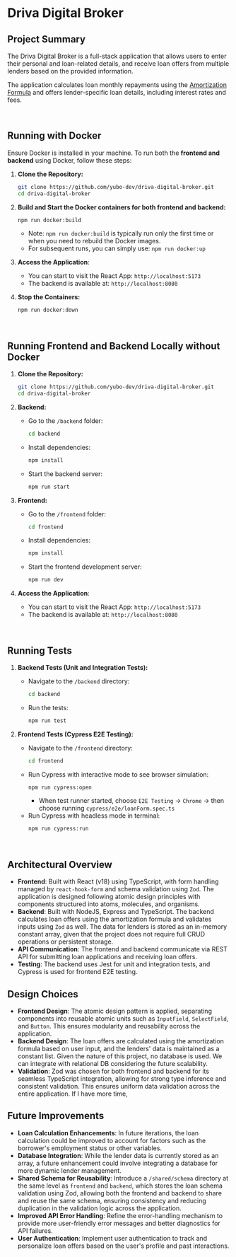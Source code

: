 # Driva Digital Broker

## Project Summary
The Driva Digital Broker is a full-stack application that allows users to enter their personal and loan-related details, and receive loan offers from multiple lenders based on the provided information. 

The application calculates loan monthly repayments using the [Amortization Formula](https://www.ramseysolutions.com/real-estate/amortization-schedule#:~:text=M%20%3D%20P%20x%20ir%20(1%20%2B%20ir)%5En%20/%20(1%20%2B%20ir)%5En%20%2D%201) and offers lender-specific loan details, including interest rates and fees.

<br>

## Running with Docker
Ensure Docker is installed in your machine. To run both the **frontend and backend** using Docker, follow these steps:

1. **Clone the Repository:**
   ```bash
   git clone https://github.com/yubo-dev/driva-digital-broker.git
   cd driva-digital-broker
   ```

2. **Build and Start the Docker containers for both frontend and backend:**
   ```bash
   npm run docker:build
   ```
   - Note: `npm run docker:build` is typically run only the first time or when you need to rebuild the Docker images.
   - For subsequent runs, you can simply use: `npm run docker:up`
  
3. **Access the Application**:
   - You can start to visit the React App: `http://localhost:5173`
   - The backend is available at: `http://localhost:8080`
  
4. **Stop the Containers:**
   ```bash
   npm run docker:down
   ```

<br>

## Running Frontend and Backend Locally without Docker

1. **Clone the Repository:**
   ```bash
   git clone https://github.com/yubo-dev/driva-digital-broker.git
   cd driva-digital-broker
   ```
   
2. **Backend:**
   - Go to the `/backend` folder:
     ```bash
     cd backend
     ```
   - Install dependencies:
     ```bash
     npm install
     ```
   - Start the backend server:
     ```bash
     npm run start
     ```

3. **Frontend:**
   - Go to the `/frontend` folder:
     ```bash
     cd frontend
     ```
   - Install dependencies:
     ```bash
     npm install
     ```
   - Start the frontend development server:
     ```bash
     npm run dev
     ```
4. **Access the Application**:
   - You can start to visit the React App: `http://localhost:5173`
   - The backend is available at: `http://localhost:8080`

<br>

## Running Tests

1. **Backend Tests (Unit and Integration Tests):**
   - Navigate to the `/backend` directory:
     ```bash
     cd backend
     ```
   - Run the tests:
     ```bash
     npm run test
     ```

2. **Frontend Tests (Cypress E2E Testing):**
   - Navigate to the `/frontend` directory:
     ```bash
     cd frontend
     ```
   - Run Cypress with interactive mode to see browser simulation:
     ```bash
     npm run cypress:open
     ```
     - When test runner started, choose `E2E Testing` -> `Chrome` -> then choose running `cypress/e2e/loanForm.spec.ts`
   - Run Cypress with headless mode in terminal:
     ```bash
     npm run cypress:run
     ```

<br>


## Architectural Overview

- **Frontend**: Built with React (v18) using TypeScript, with form handling managed by `react-hook-form` and schema validation using `Zod`. The application is designed following atomic design principles with components structured into atoms, molecules, and organisms.
- **Backend**: Built with NodeJS, Express and TypeScript. The backend calculates loan offers using the amortization formula and validates inputs using `Zod` as well. The data for lenders is stored as an in-memory constant array, given that the project does not require full CRUD operations or persistent storage.
- **API Communication**: The frontend and backend communicate via REST API for submitting loan applications and receiving loan offers.
- **Testing**: The backend uses Jest for unit and integration tests, and Cypress is used for frontend E2E testing.

## Design Choices

- **Frontend Design**: The atomic design pattern is applied, separating components into reusable atomic units such as `InputField`, `SelectField`, and `Button`. This ensures modularity and reusability across the application.
- **Backend Design**: The loan offers are calculated using the amortization formula based on user input, and the lenders' data is maintained as a constant list. Given the nature of this project, no database is used. We can integrate with relational DB considering the future scalability.
- **Validation**: Zod was chosen for both frontend and backend for its seamless TypeScript integration, allowing for strong type inference and consistent validation. This ensures uniform data validation across the entire application. If I have more time, 

## Future Improvements

- **Loan Calculation Enhancements**: In future iterations, the loan calculation could be improved to account for factors such as the borrower's employment status or other variables.
- **Database Integration**: While the lender data is currently stored as an array, a future enhancement could involve integrating a database for more dynamic lender management.
- **Shared Schema for Reusability**: Introduce a `/shared/schema` directory at the same level as `frontend` and `backend`, which stores the loan schema validation using Zod, allowing both the frontend and backend to share and reuse the same schema, ensuring consistency and reducing duplication in the validation logic across the application.
- **Improved API Error Handling**: Refine the error-handling mechanism to provide more user-friendly error messages and better diagnostics for API failures.
- **User Authentication**: Implement user authentication to track and personalize loan offers based on the user's profile and past interactions.

